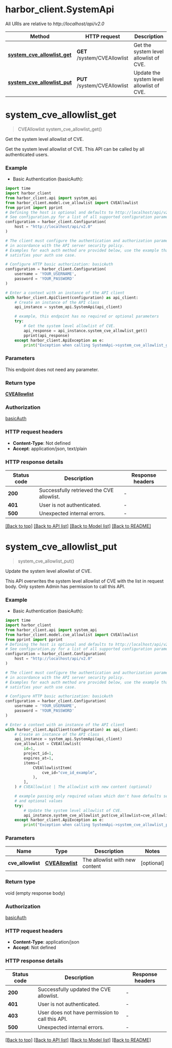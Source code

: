 # harbor_client.SystemApi

All URIs are relative to *http://localhost/api/v2.0*

Method | HTTP request | Description
------------- | ------------- | -------------
[**system_cve_allowlist_get**](SystemApi.md#system_cve_allowlist_get) | **GET** /system/CVEAllowlist | Get the system level allowlist of CVE.
[**system_cve_allowlist_put**](SystemApi.md#system_cve_allowlist_put) | **PUT** /system/CVEAllowlist | Update the system level allowlist of CVE.


# **system_cve_allowlist_get**
> CVEAllowlist system_cve_allowlist_get()

Get the system level allowlist of CVE.

Get the system level allowlist of CVE.  This API can be called by all authenticated users.

### Example

* Basic Authentication (basicAuth):
```python
import time
import harbor_client
from harbor_client.api import system_api
from harbor_client.model.cve_allowlist import CVEAllowlist
from pprint import pprint
# Defining the host is optional and defaults to http://localhost/api/v2.0
# See configuration.py for a list of all supported configuration parameters.
configuration = harbor_client.Configuration(
    host = "http://localhost/api/v2.0"
)

# The client must configure the authentication and authorization parameters
# in accordance with the API server security policy.
# Examples for each auth method are provided below, use the example that
# satisfies your auth use case.

# Configure HTTP basic authorization: basicAuth
configuration = harbor_client.Configuration(
    username = 'YOUR_USERNAME',
    password = 'YOUR_PASSWORD'
)

# Enter a context with an instance of the API client
with harbor_client.ApiClient(configuration) as api_client:
    # Create an instance of the API class
    api_instance = system_api.SystemApi(api_client)

    # example, this endpoint has no required or optional parameters
    try:
        # Get the system level allowlist of CVE.
        api_response = api_instance.system_cve_allowlist_get()
        pprint(api_response)
    except harbor_client.ApiException as e:
        print("Exception when calling SystemApi->system_cve_allowlist_get: %s\n" % e)
```


### Parameters
This endpoint does not need any parameter.

### Return type

[**CVEAllowlist**](CVEAllowlist.md)

### Authorization

[basicAuth](../README.md#basicAuth)

### HTTP request headers

 - **Content-Type**: Not defined
 - **Accept**: application/json, text/plain


### HTTP response details
| Status code | Description | Response headers |
|-------------|-------------|------------------|
**200** | Successfully retrieved the CVE allowlist. |  -  |
**401** | User is not authenticated. |  -  |
**500** | Unexpected internal errors. |  -  |

[[Back to top]](#) [[Back to API list]](../README.md#documentation-for-api-endpoints) [[Back to Model list]](../README.md#documentation-for-models) [[Back to README]](../README.md)

# **system_cve_allowlist_put**
> system_cve_allowlist_put()

Update the system level allowlist of CVE.

This API overwrites the system level allowlist of CVE with the list in request body.  Only system Admin has permission to call this API.

### Example

* Basic Authentication (basicAuth):
```python
import time
import harbor_client
from harbor_client.api import system_api
from harbor_client.model.cve_allowlist import CVEAllowlist
from pprint import pprint
# Defining the host is optional and defaults to http://localhost/api/v2.0
# See configuration.py for a list of all supported configuration parameters.
configuration = harbor_client.Configuration(
    host = "http://localhost/api/v2.0"
)

# The client must configure the authentication and authorization parameters
# in accordance with the API server security policy.
# Examples for each auth method are provided below, use the example that
# satisfies your auth use case.

# Configure HTTP basic authorization: basicAuth
configuration = harbor_client.Configuration(
    username = 'YOUR_USERNAME',
    password = 'YOUR_PASSWORD'
)

# Enter a context with an instance of the API client
with harbor_client.ApiClient(configuration) as api_client:
    # Create an instance of the API class
    api_instance = system_api.SystemApi(api_client)
    cve_allowlist = CVEAllowlist(
        id=1,
        project_id=1,
        expires_at=1,
        items=[
            CVEAllowlistItem(
                cve_id="cve_id_example",
            ),
        ],
    ) # CVEAllowlist | The allowlist with new content (optional)

    # example passing only required values which don't have defaults set
    # and optional values
    try:
        # Update the system level allowlist of CVE.
        api_instance.system_cve_allowlist_put(cve_allowlist=cve_allowlist)
    except harbor_client.ApiException as e:
        print("Exception when calling SystemApi->system_cve_allowlist_put: %s\n" % e)
```


### Parameters

Name | Type | Description  | Notes
------------- | ------------- | ------------- | -------------
 **cve_allowlist** | [**CVEAllowlist**](CVEAllowlist.md)| The allowlist with new content | [optional]

### Return type

void (empty response body)

### Authorization

[basicAuth](../README.md#basicAuth)

### HTTP request headers

 - **Content-Type**: application/json
 - **Accept**: Not defined


### HTTP response details
| Status code | Description | Response headers |
|-------------|-------------|------------------|
**200** | Successfully updated the CVE allowlist. |  -  |
**401** | User is not authenticated. |  -  |
**403** | User does not have permission to call this API. |  -  |
**500** | Unexpected internal errors. |  -  |

[[Back to top]](#) [[Back to API list]](../README.md#documentation-for-api-endpoints) [[Back to Model list]](../README.md#documentation-for-models) [[Back to README]](../README.md)


